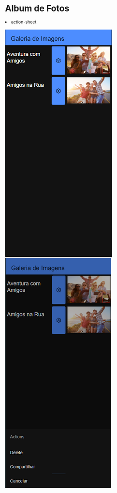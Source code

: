 <h1>
 <b> Album de Fotos </b>
</h1>

<li>action-sheet</li>

<br>

<img src="./src/assets/tela-1.png"/>
<br>
<img src="./src/assets/tela-2.png"/>